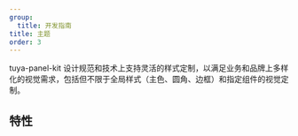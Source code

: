 ```yaml
---
group:
  title: 开发指南
title: 主题
order: 3
---
```


<Desc>

tuya-panel-kit 设计规范和技术上支持灵活的样式定制，以满足业务和品牌上多样化的视觉需求，包括但不限于全局样式（主色、圆角、边框）和指定组件的视觉定制。

</Desc>

## 特性

